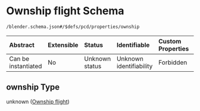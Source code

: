 # Ownship flight Schema

```txt
/blender.schema.json#/$defs/pcd/properties/ownship
```



| Abstract            | Extensible | Status         | Identifiable            | Custom Properties | Additional Properties | Access Restrictions | Defined In                                                                              |
| :------------------ | :--------- | :------------- | :---------------------- | :---------------- | :-------------------- | :------------------ | :-------------------------------------------------------------------------------------- |
| Can be instantiated | No         | Unknown status | Unknown identifiability | Forbidden         | Allowed               | none                | [blender.schema.json\*](../../out/streaming/blender.schema.json "open original schema") |

## ownship Type

unknown ([Ownship flight](blender-defs-potential-conflict-detected-properties-ownship-flight.md))
